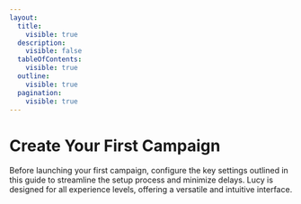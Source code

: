 ```yaml
---
layout:
  title:
    visible: true
  description:
    visible: false
  tableOfContents:
    visible: true
  outline:
    visible: true
  pagination:
    visible: true
---
```


# Create Your First Campaign

Before launching your first campaign, configure the key settings outlined in this guide to streamline the setup process and minimize delays. Lucy is designed for all experience levels, offering a versatile and intuitive interface.

